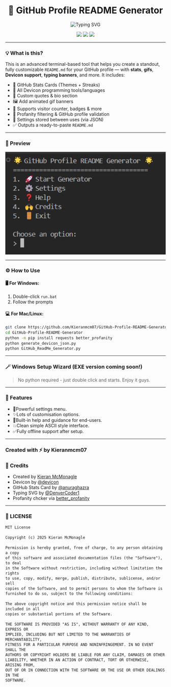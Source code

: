 <h1 align="center">🚀 GitHub Profile README Generator</h1>

<p align="center">
  <img src="https://readme-typing-svg.herokuapp.com?font=Fira+Code&size=25&pause=1000&color=2AF7D0&center=true&vCenter=true&random=false&width=600&height=70&lines=Build+Your+Ultimate+GitHub+Profile;No+coding+experience+needed!" alt="Typing SVG" />
</p>

<p align="center">
  <img src="https://img.shields.io/github/stars/Kieranmcm07/GitHub-Profile-README-Generator?style=social" />
  <img src="https://img.shields.io/github/issues/Kieranmcm07/GitHub-Profile-README-Generator?color=purple" />
  <img src="https://img.shields.io/github/license/Kieranmcm07/GitHub-Profile-README-Generator" />
</p>

---

### 💡 What is this?

This is an advanced terminal-based tool that helps you create a standout, fully customizable `README.md` for your GitHub profile — with **stats**, **gifs**, **Devicon support**, **typing banners**, and more. It includes:

- 🎨 GitHub Stats Cards (Themes + Streaks)
- 🧰 All Devicon programming tools/languages
- 💬 Custom quotes & bio section
- 🖼️ Add animated gif banners
- 🚀 Supports visitor counter, badges & more
- 🧠 Profanity filtering & GitHub profile validation
- 💾 Settings stored between uses (via JSON)
- ✅ Outputs a ready-to-paste `README.md`

---

### 📸 Preview

<p align="center">
  <img src="assets/image1.png" width="700" alt="Tool Demo" />
</p>

---

### ⚙️ How to Use

#### 🖥️ For Windows:
1. Double-click `run.bat`
2. Follow the prompts

#### 💻 For Mac/Linux:
```bash
git clone https://github.com/Kieranmcm07/GitHub-Profile-README-Generator
cd GitHub-Profile-README-Generator
python -m pip install requests better_profanity
python generate_devicon_json.py
python GitHub_ReadMe_Generator.py
```

---

### 🪄 Windows Setup Wizard (EXE version coming soon!)
> No python required - just double click and starts. Enjoy it guys.

---

### 🧩 Features
- 🔧Powerful settings menu.
- ✨Lots of customisation options.
- 🧠Built-in help and guidance for end-users.
- 💥Clean simple ASCII style interface.
- ✅Fully offline support after setup.

---

### Created with ⚡ by Kieranmcm07

### 🙌 Credits

- Created by [Kieran McMonagle](https://github.com/Kieranmcm07)
- Devicon by [@devicon](https://github.com/devicons/devicon)
- GitHub Stats Card by [@anuraghazra](https://github.com/anuraghazra/github-readme-stats)
- Typing SVG by [@DenverCoder1](https://github.com/DenverCoder1/readme-typing-svg)
- Profanity chcker via [better_profanity](https://pypi.org/project/better-profanity/)

---

### 📜 LICENSE
```
MIT License

Copyright (c) 2025 Kieran McMonagle

Permission is hereby granted, free of charge, to any person obtaining a copy
of this software and associated documentation files (the "Software"), to deal
in the Software without restriction, including without limitation the rights
to use, copy, modify, merge, publish, distribute, sublicense, and/or sell
copies of the Software, and to permit persons to whom the Software is
furnished to do so, subject to the following conditions:

The above copyright notice and this permission notice shall be included in all
copies or substantial portions of the Software.

THE SOFTWARE IS PROVIDED "AS IS", WITHOUT WARRANTY OF ANY KIND, EXPRESS OR
IMPLIED, INCLUDING BUT NOT LIMITED TO THE WARRANTIES OF MERCHANTABILITY,
FITNESS FOR A PARTICULAR PURPOSE AND NONINFRINGEMENT. IN NO EVENT SHALL THE
AUTHORS OR COPYRIGHT HOLDERS BE LIABLE FOR ANY CLAIM, DAMAGES OR OTHER
LIABILITY, WHETHER IN AN ACTION OF CONTRACT, TORT OR OTHERWISE, ARISING FROM,
OUT OF OR IN CONNECTION WITH THE SOFTWARE OR THE USE OR OTHER DEALINGS IN THE
SOFTWARE.
```
